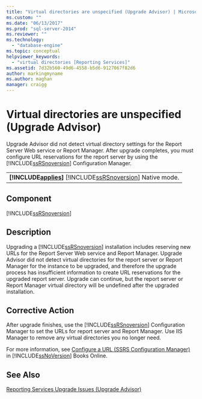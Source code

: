```yaml
---
title: "Virtual directories are unspecified (Upgrade Advisor) | Microsoft Docs"
ms.custom: ""
ms.date: "06/13/2017"
ms.prod: "sql-server-2014"
ms.reviewer: ""
ms.technology: 
  - "database-engine"
ms.topic: conceptual
helpviewer_keywords: 
  - "virtual directories [Reporting Services]"
ms.assetid: 7d32b560-49d6-4558-b5d6-9127067f82d6
author: markingmyname
ms.author: maghan
manager: craigg
---
```

# Virtual directories are unspecified (Upgrade Advisor)
  Upgrade Advisor did not detect virtual directory settings for the Report Server Web service or Report Manager. After upgrade completes, you must configure URL reservations for the report server by using the [!INCLUDE[ssRSnoversion](../../includes/ssrsnoversion-md.md)] Configuration Manager.  
  
||  
|-|  
|**[!INCLUDE[applies](../../includes/applies-md.md)]**  [!INCLUDE[ssRSnoversion](../../includes/ssrsnoversion-md.md)] Native mode.|  
  
## Component  
 [!INCLUDE[ssRSnoversion](../../includes/ssrsnoversion-md.md)]  
  
## Description  
 Upgrading a [!INCLUDE[ssRSnoversion](../../includes/ssrsnoversion-md.md)] installation includes reserving new URLs for the Report Server Web service and Report Manager. Upgrade Advisor did not detect virtual directories for the report server or Report Manager for the instance to be upgraded, and therefore the upgrade process has insufficient information to create URL reservations for the upgraded report server. Upgrade can continue, but the report server or Report Manager virtual directory will be undefined after the upgraded installation.  
  
## Corrective Action  
 After upgrade finishes, use the [!INCLUDE[ssRSnoversion](../../includes/ssrsnoversion-md.md)] Configuration Manager to set the URLs for report server and Report Manager. Use IIS Manager to remove any virtual directories you no longer need.  
  
 For more information, see [Configure a URL  &#40;SSRS Configuration Manager&#41;](../../reporting-services/install-windows/configure-a-url-ssrs-configuration-manager.md) in [!INCLUDE[ssNoVersion](../../includes/ssnoversion-md.md)] Books Online.  
  
## See Also  
 [Reporting Services Upgrade Issues &#40;Upgrade Advisor&#41;](../../../2014/sql-server/install/reporting-services-upgrade-issues-upgrade-advisor.md)  
  
  

